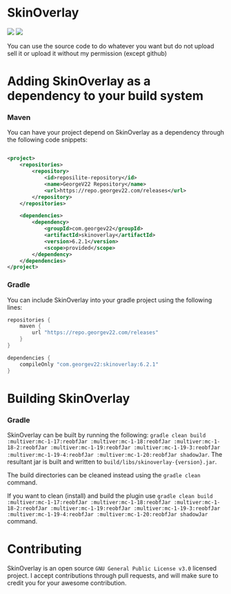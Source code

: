 # SkinOverlay
[![](https://img.shields.io/github/v/release/GeorgeV220/SkinOverlay?label=LATEST%20VERSION&style=for-the-badge)](https://github.com/GeorgeV220/SkinOverlay/releases/latest)
[![](https://img.shields.io/github/downloads/GeorgeV220/SkinOverlay/total?style=for-the-badge)](https://github.com/GeorgeV220/SkinOverlay/releases)

You can use the source code to do whatever you want but do not upload sell it or upload it without my permission (except
github)

# Adding SkinOverlay as a dependency to your build system

### Maven

You can have your project depend on SkinOverlay as a dependency through the following code snippets:

```xml

<project>
    <repositories>
        <repository>
            <id>reposilite-repository</id>
            <name>GeorgeV22 Repository</name>
            <url>https://repo.georgev22.com/releases</url>
        </repository>
    </repositories>

    <dependencies>
        <dependency>
            <groupId>com.georgev22</groupId>
            <artifactId>skinoverlay</artifactId>
            <version>6.2.1</version>
            <scope>provided</scope>
        </dependency>
    </dependencies>
</project>
```

### Gradle

You can include SkinOverlay into your gradle project using the following lines:

```groovy
repositories {
    maven {
        url "https://repo.georgev22.com/releases"
    }
}

dependencies {
    compileOnly "com.georgev22:skinoverlay:6.2.1"
}
```

# Building SkinOverlay

### Gradle
SkinOverlay can be built by running the following: `gradle clean build :multiver:mc-1-17:reobfJar :multiver:mc-1-18:reobfJar :multiver:mc-1-18-2:reobfJar :multiver:mc-1-19:reobfJar :multiver:mc-1-19-3:reobfJar :multiver:mc-1-19-4:reobfJar :multiver:mc-1-20:reobfJar shadowJar`. The resultant jar is built and written
to `build/libs/skinoverlay-{version}.jar`.

The build directories can be cleaned instead using the `gradle clean` command.

If you want to clean (install) and build the plugin use `gradle clean build :multiver:mc-1-17:reobfJar :multiver:mc-1-18:reobfJar :multiver:mc-1-18-2:reobfJar :multiver:mc-1-19:reobfJar :multiver:mc-1-19-3:reobfJar :multiver:mc-1-19-4:reobfJar :multiver:mc-1-20:reobfJar shadowJar` command.

# Contributing

SkinOverlay is an open source `GNU General Public License v3.0` licensed project. I accept contributions through pull
requests, and will make sure to credit you for your awesome contribution.
